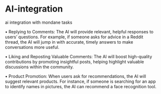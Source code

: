 # AI-integration
ai integration with mondane tasks

• Replying to Comments: The AI will provide relevant, helpful responses to users’ questions. For
example, if someone asks for advice in a Reddit thread, the AI will jump in with accurate, timely
answers to make conversations more useful.

• Liking and Reposting Valuable Comments: The AI will boost high-quality contributions by
promoting insightful posts, helping highlight valuable discussions within the community.

• Product Promotion: When users ask for recommendations, the AI will suggest relevant products.
For instance, if someone is searching for an app to identify names in pictures, the AI can
recommend a face recognition tool.
